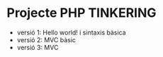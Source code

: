# Projecte PHP TINKERING
  - versió 1: Hello world! i sintaxis bàsica
  - versió 2: MVC bàsic
  - versió 3: MVC
